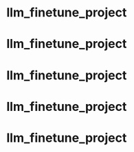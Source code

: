 # llm_finetune_project
# llm_finetune_project
# llm_finetune_project
# llm_finetune_project
# llm_finetune_project
